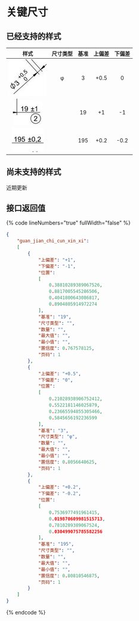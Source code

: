 # 关键尺寸

## 已经支持的样式

<table data-view="cards" data-full-width="false"><thead><tr><th align="center">样式</th><th align="center">尺寸类型</th><th align="center">基准</th><th align="center">上偏差</th><th align="center">下偏差</th></tr></thead><tbody><tr><td align="center"><img src="../.gitbook/assets/critical-dimensions-1.png" alt="" data-size="original"></td><td align="center">φ</td><td align="center">3</td><td align="center">+0.5</td><td align="center">0</td></tr><tr><td align="center"><img src="../.gitbook/assets/critical-dimensions-2.png" alt=""></td><td align="center"></td><td align="center">19</td><td align="center">+1</td><td align="center">-1</td></tr><tr><td align="center"><img src="../.gitbook/assets/critical-dimensions-3.png" alt=""></td><td align="center"></td><td align="center">195</td><td align="center">+0.2</td><td align="center">-0.2</td></tr></tbody></table>



## 尚未支持的样式

近期更新





## 接口返回值



{% code lineNumbers="true" fullWidth="false" %}
```json
{
    "guan_jian_chi_cun_xin_xi":
    [
        {
            "上偏差": "+1",
            "下偏差": "-1",
            "位置":
            [
                0.38810289389067526,
                0.8817005545286506,
                0.4041800643086817,
                0.8904805914972274
            ],
            "基准": "19",
            "尺寸类型": "",
            "数量": "",
            "最大值": "",
            "最小值": "",
            "置信度": 0.767578125,
            "页码": 1
        },
        {
            "上偏差": "+0.5",
            "下偏差": "0",
            "位置":
            [
                0.21028938906752412,
                0.5522181146025879,
                0.23665594855305466,
                0.5845656192236599
            ],
            "基准": "3",
            "尺寸类型": "φ",
            "数量": "",
            "最大值": "",
            "最小值": "",
            "置信度": 0.8056640625,
            "页码": 1
        },
        {
            "上偏差": "+0.2",
            "下偏差": "-0.2",
            "位置":
            [
                0.7536977491961415,
                0.019870609981515713,
                0.7810289389067524,
                0.030499075785582256
            ],
            "基准": "195",
            "尺寸类型": "",
            "数量": "",
            "最大值": "",
            "最小值": "",
            "置信度": 0.80810546875,
            "页码": 1
        }
    ]
}
```
{% endcode %}

